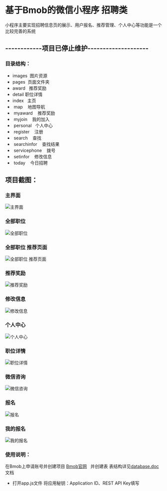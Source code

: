 # 基于Bmob的微信小程序 招聘类
小程序主要实现招聘信息页的展示、用户报名、推荐管理、个人中心等功能是一个比较完善的系统

## ------------项目已停止维护--------------------
### 目录结构：
* images  图片资源
* pages  页面文件夹
*  award   推荐奖励
*  detail  职位详情
*  index   主页
*  map    地图导航
*  myaward    推荐奖励
*  myjoin    我的加入
*  personal   个人中心
*  register    注册
*  search    查找
*  searchinfor    查找结果
*  servicephone    拨号
*  setinfor    修改信息
*  today    今日招聘
##  项目截图：
### 主界面
![主界面](https://github.com/best-fan/wechat-app-zp/blob/master/screen/1.png)
### 全部职位
![全部职位](https://github.com/best-fan/wechat-app-zp/blob/master/screen/2.png)
### 全部职位 推荐页面
![全部职位 推荐页面](https://github.com/best-fan/wechat-app-zp/blob/master/screen/3.png)
### 推荐奖励
![推荐奖励](https://github.com/best-fan/wechat-app-zp/blob/master/screen/4.png)
### 修改信息
![修改信息](https://github.com/best-fan/wechat-app-zp/blob/master/screen/5.png)
### 个人中心
![个人中心](https://github.com/best-fan/wechat-app-zp/blob/master/screen/6.png)
### 职位详情
![职位详情](https://github.com/best-fan/wechat-app-zp/blob/master/screen/7.png)
### 微信咨询
![微信咨询](https://github.com/best-fan/wechat-app-zp/blob/master/screen/8.png)
### 报名
![报名](https://github.com/best-fan/wechat-app-zp/blob/master/screen/9.png)
### 我的报名
![我的报名](https://github.com/best-fan/wechat-app-zp/blob/master/screen/10.png)
### 使用说明：
在Bmob上申请账号并创建项目
[Bmob官网](https://www.bmob.cn/)  
并创建表
表结构详见[database.doc](https://github.com/best-fan/wechat-app-zp/blob/master/database.docx) 文档

* 打开app.js文件 将应用秘钥：Application ID、REST API Key填写
